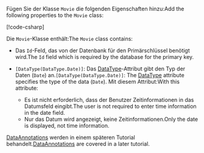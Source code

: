 <span data-ttu-id="dac8d-101">Fügen Sie der Klasse `Movie` die folgenden Eigenschaften hinzu:</span><span class="sxs-lookup"><span data-stu-id="dac8d-101">Add the following properties to the `Movie` class:</span></span>

[!code-csharp[](~/tutorials/first-mvc-app/start-mvc/sample/MvcMovie22/Models/Movie.cs?name=snippet1)]

<span data-ttu-id="dac8d-102">Die `Movie`-Klasse enthält:</span><span class="sxs-lookup"><span data-stu-id="dac8d-102">The `Movie` class contains:</span></span>

* <span data-ttu-id="dac8d-103">Das `Id`-Feld, das von der Datenbank für den Primärschlüssel benötigt wird.</span><span class="sxs-lookup"><span data-stu-id="dac8d-103">The `Id` field which is required by the database for the primary key.</span></span>
* <span data-ttu-id="dac8d-104">`[DataType(DataType.Date)]`:  Das [DataType](/dotnet/api/microsoft.aspnetcore.mvc.dataannotations.internal.datatypeattributeadapter)-Attribut gibt den Typ der Daten (`Date`) an.</span><span class="sxs-lookup"><span data-stu-id="dac8d-104">`[DataType(DataType.Date)]`:  The [DataType](/dotnet/api/microsoft.aspnetcore.mvc.dataannotations.internal.datatypeattributeadapter) attribute specifies the type of the data (`Date`).</span></span> <span data-ttu-id="dac8d-105">Mit diesem Attribut:</span><span class="sxs-lookup"><span data-stu-id="dac8d-105">With this attribute:</span></span>

  * <span data-ttu-id="dac8d-106">Es ist nicht erforderlich, dass der Benutzer Zeitinformationen in das Datumsfeld eingibt.</span><span class="sxs-lookup"><span data-stu-id="dac8d-106">The user is not required to enter time information in the date field.</span></span>
  * <span data-ttu-id="dac8d-107">Nur das Datum wird angezeigt, keine Zeitinformationen.</span><span class="sxs-lookup"><span data-stu-id="dac8d-107">Only the date is displayed, not time information.</span></span>

<span data-ttu-id="dac8d-108">[DataAnnotations](/dotnet/api/system.componentmodel.dataannotations) werden in einem späteren Tutorial behandelt.</span><span class="sxs-lookup"><span data-stu-id="dac8d-108">[DataAnnotations](/dotnet/api/system.componentmodel.dataannotations) are covered in a later tutorial.</span></span>